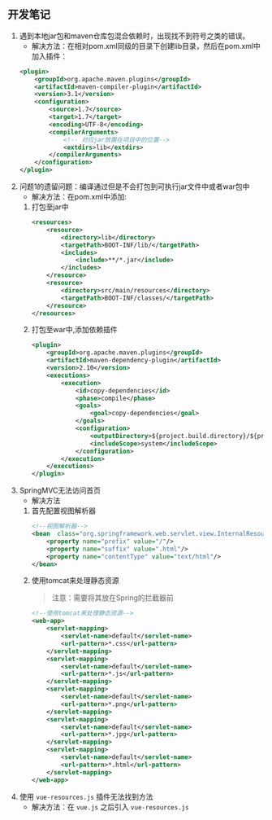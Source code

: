 开发笔记
---
1. 遇到本地jar包和maven仓库包混合依赖时，出现找不到符号之类的错误。
    * 解决方法：在相对pom.xml同级的目录下创建lib目录，然后在pom.xml中加入插件：
    ```xml
    <plugin>
        <groupId>org.apache.maven.plugins</groupId>
        <artifactId>maven-compiler-plugin</artifactId>
        <version>3.1</version>
        <configuration>
            <source>1.7</source>
            <target>1.7</target>
            <encoding>UTF-8</encoding>
            <compilerArguments>
                <!-- 对应jar放置在项目中的位置-->
                <extdirs>lib</extdirs>
            </compilerArguments>
        </configuration>
    </plugin>
    ```
2. 问题1的遗留问题：编译通过但是不会打包到可执行jar文件中或者war包中
    * 解决方法：在pom.xml中添加:
    1. 打包至jar中
        ```xml
        <resources>
            <resource>
                <directory>lib</directory>
                <targetPath>BOOT-INF/lib/</targetPath>
                <includes>
                    <include>**/*.jar</include>
                </includes>
            </resource>
            <resource>
                <directory>src/main/resources</directory>
                <targetPath>BOOT-INF/classes/</targetPath>
            </resource>
        </resources>
        ```
    2. 打包至war中,添加依赖插件
        ```xml
        <plugin>
            <groupId>org.apache.maven.plugins</groupId>
            <artifactId>maven-dependency-plugin</artifactId>
            <version>2.10</version>
            <executions>
                <execution>
                    <id>copy-dependencies</id>
                    <phase>compile</phase>
                    <goals>
                        <goal>copy-dependencies</goal>
                    </goals>
                    <configuration>
                        <outputDirectory>${project.build.directory}/${project.build.finalName}/WEB-INF/lib</outputDirectory>
                        <includeScope>system</includeScope>
                    </configuration>
                </execution>
            </executions>
        </plugin>
        ```
3. SpringMVC无法访问首页
    * 解决方法
    1. 首先配置视图解析器
        ```xml
        <!--视图解析器-->
        <bean  class="org.springframework.web.servlet.view.InternalResourceViewResolver">
            <property name="prefix" value="/"/>
            <property name="suffix" value=".html"/>
            <property name="contentType" value="text/html"/>
        </bean>
        ```
    2. 使用tomcat来处理静态资源
        > 注意：需要将其放在Spring的拦截器前
        ```xml
        <!--使用tomcat来处理静态资源-->
        <web-app>
            <servlet-mapping>
                <servlet-name>default</servlet-name>
                <url-pattern>*.css</url-pattern>
            </servlet-mapping>
            <servlet-mapping>
                <servlet-name>default</servlet-name>
                <url-pattern>*.js</url-pattern>
            </servlet-mapping>
            <servlet-mapping>
                <servlet-name>default</servlet-name>
                <url-pattern>*.png</url-pattern>
            </servlet-mapping>
            <servlet-mapping>
                <servlet-name>default</servlet-name>
                <url-pattern>*.jpg</url-pattern>
            </servlet-mapping>
            <servlet-mapping>
                <servlet-name>default</servlet-name>
                <url-pattern>*.html</url-pattern>
            </servlet-mapping>
        </web-app>
        ```
4. 使用 `vue-resources.js` 插件无法找到方法
    * 解决方法：在 `vue.js` 之后引入 `vue-resources.js` 
    
